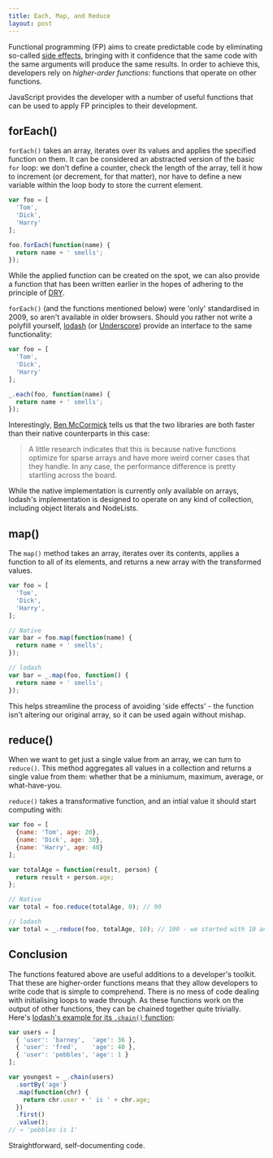 ```yaml
---
title: Each, Map, and Reduce
layout: post
---
```


<p class="lead">Functional programming (FP) aims to create predictable code by eliminating so-called <a href="https://programmers.stackexchange.com/questions/40297/what-is-a-side-effect">side effects</a>, bringing with it  confidence that the same code with the same arguments will produce the same results. In order to achieve this, developers rely on <i>higher-order functions</i>: functions that operate on other functions.</p>
<p class="lead">JavaScript provides the developer with a number of useful functions that can be used to apply FP principles to their development.</p>

## forEach()
`forEach()` takes an array, iterates over its values and applies the specified function on them. It can be considered an abstracted version of the basic `for` loop: we don't define a counter, check the length of the array, tell it how to increment (or decrement, for that matter), nor have to define a new variable within the loop body to store the current element.

```js
var foo = [
  'Tom',
  'Dick',
  'Harry'
];

foo.forEach(function(name) {
  return name + ' smells';
});

```

While the applied function can be created on the spot, we can also provide a function that has been written earlier in the hopes of adhering to the principle of [DRY](https://en.wikipedia.org/wiki/Don%27t_repeat_yourself).

`forEach()` (and the functions mentioned below) were 'only' standardised in 2009, so aren't available in older browsers. Should you rather not write a polyfill yourself, [lodash](https://lodash.com/) (or [Underscore](http://underscorejs.org/)) provide an interface to the same functionality:

```js
var foo = [
  'Tom',
  'Dick',
  'Harry'
];

_.each(foo, function(name) {
  return name + ' smells';
});

```

Interestingly, [Ben McCormick](http://benmccormick.org/2014/11/12/underscore-vs-lodash/) tells us that the two libraries are both faster than their native counterparts in this case:

> A little research indicates that this is because native functions optimize for sparse arrays and have more weird corner cases that they handle. In any case, the performance difference is pretty startling across the board.

While the native implementation is currently only available on arrays, lodash's implementation is designed to operate on any kind of collection, including object literals and NodeLists.


## map()
The `map()` method takes an array, iterates over its contents, applies a function to all of its elements, and returns a new array with the transformed values.

```js
var foo = [
  'Tom',
  'Dick',
  'Harry',
];

// Native
var bar = foo.map(function(name) {
  return name + ' smells';
});

// lodash
var bar = _.map(foo, function() {
  return name + ' smells';
});
```

This helps streamline the process of avoiding 'side effects' - the function isn't altering our original array, so it can be used again without mishap.

## reduce()
When we want to get just a single value from an array, we can turn to `reduce()`. This method aggregates all values in a collection and returns a single value from them: whether that be a miniumum, maximum, average, or what-have-you.

`reduce()` takes a transformative function, and an intial value it should start computing with:

```js
var foo = [
  {name: 'Tom', age: 20},
  {name: 'Dick', age: 30},
  {name: 'Harry', age: 40}
];

var totalAge = function(result, person) {
  return result + person.age;
};

// Native
var total = foo.reduce(totalAge, 0); // 90

// lodash
var total = _.reduce(foo, totalAge, 10); // 100 - we started with 10 and continued summing from there.
```

## Conclusion
The functions featured above are useful additions to a developer's toolkit. That these are higher-order functions means that they allow developers to write code that is simple to comprehend. There is no mess of code dealing with initialising loops to wade through. As these functions work on the output of other functions, they can be chained together quite trivially. Here's [lodash's example for its `.chain()` function](https://lodash.com/docs#chain):

```js
var users = [
  { 'user': 'barney',  'age': 36 },
  { 'user': 'fred',    'age': 40 },
  { 'user': 'pebbles', 'age': 1 }
];

var youngest = _.chain(users)
  .sortBy('age')
  .map(function(chr) {
    return chr.user + ' is ' + chr.age;
  })
  .first()
  .value();
// → 'pebbles is 1'
```

Straightforward, self-documenting code.
